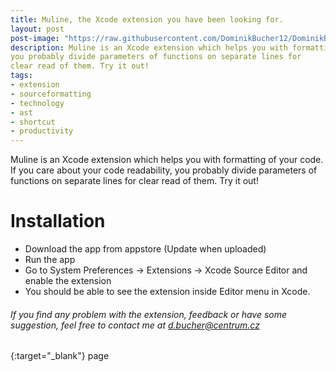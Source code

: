 ```yaml
---
title: Muline, the Xcode extension you have been looking for.
layout: post
post-image: "https://raw.githubusercontent.com/DominikBucher12/DominikBucher12.github.io/master/assets/images/muline.png"
description: Muline is an Xcode extension which helps you with formatting of your code. If you care about your code readability, 
you probably divide parameters of functions on separate lines for
clear read of them. Try it out!
tags:
- extension
- sourceformatting
- technology
- ast
- shortcut
- productivity
---
```


Muline is an Xcode extension which helps you with formatting of your code. If you care about your code readability, 
you probably divide parameters of functions on separate lines for
clear read of them. Try it out!
	
# Installation
* Download the app from appstore  (Update when uploaded)
* Run the app 
* Go to System Preferences -> Extensions -> Xcode Source Editor and enable the extension
* You should be able to see the extension inside Editor menu in Xcode.

###### If you find any problem with the extension, feedback or have some suggestion, feel free to contact me at d.bucher@centrum.cz 
{:target="_blank"} page